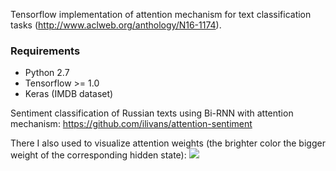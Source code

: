 Tensorflow implementation of attention mechanism for text classification tasks (http://www.aclweb.org/anthology/N16-1174).

### Requirements

- Python 2.7
- Tensorflow >= 1.0
- Keras (IMDB dataset)

Sentiment classification of Russian texts using Bi-RNN with attention mechanism: https://github.com/ilivans/attention-sentiment

There I also used to visualize attention weights (the brighter color the bigger weight of the corresponding hidden state):
![](https://github.com/ilivans/tf-rnn-attention/blob/master/visualization.png)
